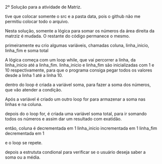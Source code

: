 2º Solução para a atividade de Matriz.

tive que colocar somente o src e a pasta data, pois o github não me permitiu colocar todo o arquivo.

Nesta solução, somente a lógica para somar os números da área direita da matrziz é mudada. O restante do código permanece o mesmo.

primeiramente eu crio algumas variáveis, chamadas coluna, linha_inicio, linha_fim e soma total

A lógica começa com um loop while, que vai percorrer a linha, da linha_inicio até a linha_fim.
linha_inicio e linha_fim são inicializadas com 1 e 10 respectivamente, para que o programa consiga
pegar todos os valores desde a linha 1 até a linha 10.

dentro do loop é criada a variável soma, para fazer a soma dos números, que vão atender a condição.

Após a variável é criado um outro loop for para armazenar a soma nas linhas e na coluna.

depois do o loop for, é criada uma variável soma total, para ir somando todos os números e assim dar um resultado com exatidão.

então, coluna é decrementada em 1 
linha_inicio incrementada em 1
linha_fim decrementada em 1

e o loop se repete.

depois a estrututa condional para verificar se o usuário deseja saber a soma ou a média.

